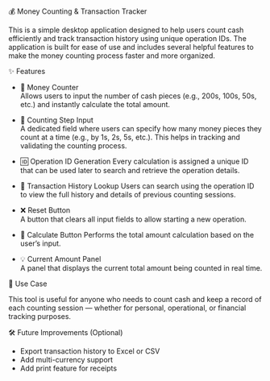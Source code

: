 💰 Money Counting & Transaction Tracker

This is a simple desktop application designed to help users count cash efficiently and track transaction history using unique operation IDs. The application is built for ease of use and includes several helpful features to make the money counting process faster and more organized.

✨ Features

- 🔢 Money Counter  
  Allows users to input the number of cash pieces (e.g., 200s, 100s, 50s, etc.) and instantly calculate the total amount.

- 🔁 Counting Step Input  
  A dedicated field where users can specify how many money pieces they count at a time (e.g., by 1s, 2s, 5s, etc.). This helps in tracking and validating the counting process.

- 🆔 Operation ID Generation
  Every calculation is assigned a unique ID that can be used later to search and retrieve the operation details.

- 📜 Transaction History Lookup 
  Users can search using the operation ID to view the full history and details of previous counting sessions.

- ❌ Reset Button  
  A button that clears all input fields to allow starting a new operation.

- 🧮 Calculate Button 
  Performs the total amount calculation based on the user’s input.

- 💡 Current Amount Panel  
  A panel that displays the current total amount being counted in real time.

 📌 Use Case

This tool is useful for anyone who needs to count cash and keep a record of each counting session — whether for personal, operational, or financial tracking purposes.


 🛠️ Future Improvements (Optional)

- Export transaction history to Excel or CSV  
- Add multi-currency support  
- Add print feature for receipts
